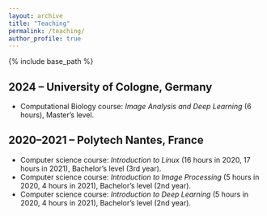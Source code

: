 ```yaml
---
layout: archive
title: "Teaching"
permalink: /teaching/
author_profile: true
---
```


{% include base_path %}

## 2024 – University of Cologne, Germany

* Computational Biology course: *Image Analysis and Deep Learning* (6 hours), Master’s level.

## 2020–2021 – Polytech Nantes, France

* Computer science course: *Introduction to Linux* (16 hours in 2020, 17 hours in 2021), Bachelor’s level (3rd year).
* Computer science course: *Introduction to Image Processing* (5 hours in 2020, 4 hours in 2021), Bachelor’s level (2nd year).
* Computer science course: *Introduction to Deep Learning*  (5 hours in 2020, 4 hours in 2021), Bachelor’s level (2nd year).